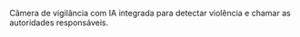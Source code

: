 Câmera de vigilância com IA integrada para detectar violência e chamar as autoridades responsáveis.
